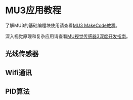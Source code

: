 # MU3应用教程

了解MU3的基础编程块使用请查看[MU3 MakeCode教程](https://Tosee-docs.readthedocs.io/zh_CN/latest/MUVS3/MUVS3_MakeCode/index.html#mu-3-makecode)。

深入视觉原理和复杂应用请查看[MU视觉传感器3深度开发指南](http://mai.Tosee.com/images/page201904/%E5%B0%8FMU%E8%A7%86%E8%A7%89%E4%BC%A0%E6%84%9F%E5%99%A8-%E6%B7%B1%E5%BA%A6%E5%BC%80%E5%8F%91%E6%8C%87%E5%8D%97-V0.1-20190810.pdf)。

## 光线传感器

## Wifi通讯

## PID算法
